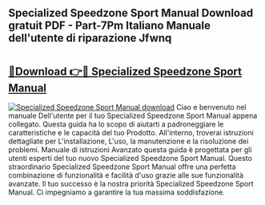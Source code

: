 ## Specialized Speedzone Sport Manual Download gratuit PDF - Part-7Pm Italiano Manuale dell'utente di riparazione Jfwnq

# <h2><a href="http://dfgi2fw.blite.top/?on=Specialized+Speedzone+Sport+Manual">🔗Download 👉🔴 Specialized Speedzone Sport Manual</a></h2>

[![Specialized Speedzone Sport Manual download](https://i.imgur.com/lujVjoI.png)](http://dfgi2fw.blite.top/?on=Specialized+Speedzone+Sport+Manual)
Ciao e benvenuto nel manuale Dell'utente per il tuo Specialized Speedzone Sport Manual appena collegato. Questa guida ha lo scopo di aiutarti a padroneggiare le caratteristiche e le capacità del tuo Prodotto. All'interno, troverai istruzioni dettagliate per L'installazione, L'uso, la manutenzione e la risoluzione dei problemi. Manuale di istruzioni Avanzato questa guida è progettata per gli utenti esperti del tuo nuovo Specialized Speedzone Sport Manual. Questo straordinario Specialized Speedzone Sport Manual offre una perfetta combinazione di funzionalità e facilità d'uso grazie alle sue funzionalità avanzate. Il tuo successo è la nostra priorità Specialized Speedzone Sport Manual. Ci impegniamo a garantire la tua massima soddisfazione.
